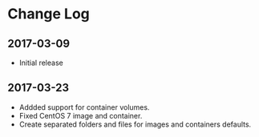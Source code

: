 # Change Log

## 2017-03-09

- Initial release

## 2017-03-23

- Addded support for container volumes.
- Fixed CentOS 7 image and container.
- Create separated folders and files for images and containers defaults.

